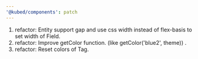 ```yaml
---
'@kubed/components': patch
---
```


1. refactor: Entity support gap and use css width instead of flex-basis to set width of Field.
2. refactor: Improve getColor function. (like getColor('blue2', theme)) .
3. refactor: Reset colors of Tag.
